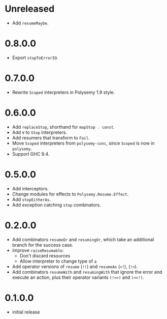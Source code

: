 # Unreleased

* Add `resumeMaybe`.

# 0.8.0.0

* Export `stopToErrorIO`.

# 0.7.0.0

* Rewrite `Scoped` interpreters in Polysemy 1.9 style.

# 0.6.0.0

* Add `replaceStop`, shorthand for `mapStop . const`.
* Add `∀` to `Stop` interpreters.
* Add resumers that transform to `Fail`.
* Move `Scoped` interpreters from `polysemy-conc`, since `Scoped` is now in `polysemy`.
* Support GHC 9.4.

# 0.5.0.0

* Add interceptors.
* Change modules for effects to `Polysemy.Resume.Effect`.
* Add `stopEitherAs`.
* Add exception catching `stop` combinators.

# 0.2.0.0

* Add combinators `resumeOr` and `resumingOr`, which take an additional branch for the success case.
* Improve `raiseResumable`:
  * Don't discard resources
  * Allow interpreter to change type of `a`
* Add operator versions of `resume` (`!!`) and `resumeAs` (`<!`), (`!>`).
* Add combinators `resumeWith` and `resumingWith` that ignore the error and execute an action, plus their operator
  variants `(!>>)` and `(<<!)`.

# 0.1.0.0

* initial release
